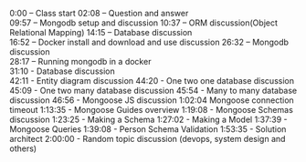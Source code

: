 0:00 – Class start
02:08 – Question and answer  
09:57 – Mongodb setup and discussion
10:37 – ORM discussion(Object Relational Mapping)
14:15 – Database discussion  
16:52 – Docker install and download and use discussion
26:32 – Mongodb discussion  
28:17 – Running mongodb in a docker  
31:10 - Database discussion  
42:11 - Entity diagram discussion
44:20 - One two one database discussion  
45:09 - One two many database discussion
45:54 - Many to many database discussion
46:56 - Mongoose JS discussion
1:02:04 Mongoose connection timeout
1:13:35 - Mongoose Guides overview
1:19:08 - Mongoose Schemas discussion
1:23:25 - Making a Schema
1:27:02 - Making a Model 
1:37:39 - Mongoose Queries
1:39:08 - Person Schema Validation
1:53:35 - Solution architect 
2:00:00 - Random topic discussion (devops, system design and others)
